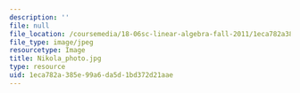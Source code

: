 ```yaml
---
description: ''
file: null
file_location: /coursemedia/18-06sc-linear-algebra-fall-2011/1eca782a385e99a6da5d1bd372d21aae_Nikola_photo.jpg
file_type: image/jpeg
resourcetype: Image
title: Nikola_photo.jpg
type: resource
uid: 1eca782a-385e-99a6-da5d-1bd372d21aae
---
```

